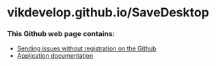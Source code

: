 # vikdevelop.github.io/SaveDesktop
### This Github web page contains:
- [Sending issues without registration on the Github](https://vikdevelop.github.io/SaveDesktop/open-issue)
- [Application documentation](https://vikdevelop.github.io/SaveDesktop/wiki)
